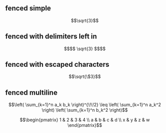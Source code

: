 ## fenced simple

```math
\sqrt{3}
```

## fenced with delimiters left in 

```math
$$
\sqrt{3}
$$
```

## fenced with escaped characters


```math
\sqrt{\$3}
```

## fenced multiline

```math
\left( \sum_{k=1}^n a_k b_k \right)^{\!\!2} \leq
\left( \sum_{k=1}^n a_k^2 \right) \left( \sum_{k=1}^n b_k^2 \right)
```

```math
\begin{pmatrix}
1 & 2 & 3 & 4 \\
a & b & c & d \\ 
x & y & z & w 
\end{pmatrix}
```
